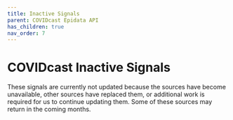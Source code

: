 ```yaml
---
title: Inactive Signals
parent: COVIDcast Epidata API
has_children: true
nav_order: 7
---
```


# COVIDcast Inactive Signals

These signals are currently not updated because the sources have become unavailable, other sources have replaced them, or additional work is required for us to continue updating them. Some of these sources may return in the coming months.
